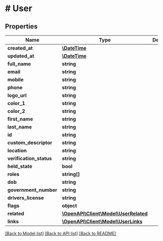# # User

## Properties

Name | Type | Description | Notes
------------ | ------------- | ------------- | -------------
**created_at** | [**\DateTime**](\DateTime.md) |  | [optional]
**updated_at** | [**\DateTime**](\DateTime.md) |  | [optional]
**full_name** | **string** |  | [optional]
**email** | **string** |  | [optional]
**mobile** | **string** |  | [optional]
**phone** | **string** |  | [optional]
**logo_url** | **string** |  | [optional]
**color_1** | **string** |  | [optional]
**color_2** | **string** |  | [optional]
**first_name** | **string** |  | [optional]
**last_name** | **string** |  | [optional]
**id** | **string** |  | [optional]
**custom_descriptor** | **string** |  | [optional]
**location** | **string** |  | [optional]
**verification_status** | **string** |  | [optional]
**held_state** | **bool** |  | [optional]
**roles** | **string[]** |  | [optional]
**dob** | **string** |  | [optional]
**government_number** | **string** |  | [optional]
**drivers_license** | **string** |  | [optional]
**flags** | **object** |  | [optional]
**related** | [**\OpenAPI\Client\Model\UserRelated**](UserRelated.md) |  | [optional]
**links** | [**\OpenAPI\Client\Model\UserLinks**](UserLinks.md) |  | [optional]

[[Back to Model list]](../../README.md#models) [[Back to API list]](../../README.md#endpoints) [[Back to README]](../../README.md)

